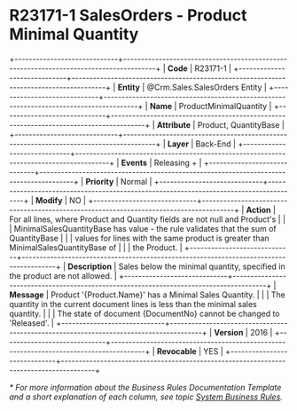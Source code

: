 ﻿---
erp.type: business-rule
erp.entity: Crm.Sales.SalesOrders
---

# R23171-1 SalesOrders - Product Minimal Quantity
+-----------------------------+---------------------------------------------------------------------------------------+
| **Code**                    | R23171-1                                                                              |
+-----------------------------+---------------------------------------------------------------------------------------+
| **Entity**                  | @Crm.Sales.SalesOrders Entity                                                         |
+-----------------------------+---------------------------------------------------------------------------------------+
| **Name**                    | ProductMinimalQuantity                                                                |
+-----------------------------+---------------------------------------------------------------------------------------+
| **Attribute**               | Product, QuantityBase                                                                 |
+-----------------------------+---------------------------------------------------------------------------------------+
| **Layer**                   | Back-End                                                                              |
+-----------------------------+---------------------------------------------------------------------------------------+
| **Events**                  | Releasing +                                                                           |
+-----------------------------+---------------------------------------------------------------------------------------+
| **Priority**                | Normal                                                                                |
+-----------------------------+---------------------------------------------------------------------------------------+
| **Modify**                  | NO                                                                                    |
+-----------------------------+---------------------------------------------------------------------------------------+
| **Action**                  | For all lines, where Product and Quantity fields are not null and Product's           |
|                             | MinimalSalesQuantityBase has value - the rule validates that the sum of QuantityBase  |
|                             | values for lines with the same product is greater than MinimalSalesQuantityBase of    |
|                             | the Product.                                                                          |
+-----------------------------+---------------------------------------------------------------------------------------+
| **Description**             | Sales below the minimal quantity, specified in the product are not allowed.           |
+-----------------------------+---------------------------------------------------------------------------------------+
| **Message**                 | Product '{Product.Name}' has a Minimal Sales Quantity.                                |
|                             | The quantity in the current document lines is less than the minimal sales quantity.   |
|                             | The state of document {DocumentNo} cannot be changed to 'Released'.                   |
+-----------------------------+---------------------------------------------------------------------------------------+
| **Version**                 | 2016                                                                                  |
+-----------------------------+---------------------------------------------------------------------------------------+
| **Revocable**               | YES                                                                                   |
+-----------------------------+---------------------------------------------------------------------------------------+

*\* For more information about the Business Rules Documentation Template and a short explanation of each column, see
topic [System Business Rules](../templates/template-description-system-business-rules.md).*
